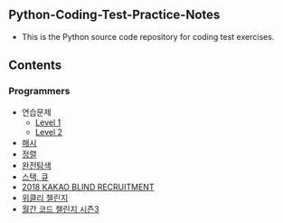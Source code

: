 ## Python-Coding-Test-Practice-Notes
- This is the Python source code repository for coding test exercises.

## Contents
### Programmers
- 연습문제
  - [Level 1](https://github.com/minji0801/Python-Coding-Test-Practice-Notes/tree/main/Programmers/연습문제/Level%201)
  - [Level 2](https://github.com/minji0801/Python-Coding-Test-Practice-Notes/tree/main/Programmers/연습문제/Level%202)
- [해시](https://github.com/minji0801/Python-Coding-Test-Practice-Notes/tree/main/Programmers/해시)
- [정렬](https://github.com/minji0801/Python-Coding-Test-Practice-Notes/tree/main/Programmers/정렬)
- [완전탐색](https://github.com/minji0801/Python-Coding-Test-Practice-Notes/tree/main/Programmers/완전탐색)
- [스택, 큐](https://github.com/minji0801/Python-Coding-Test-Practice-Notes/tree/main/Programmers/스택,%20큐)
- [2018 KAKAO BLIND RECRUITMENT](https://github.com/minji0801/Python-Coding-Test-Practice-Notes/tree/main/Programmers/2018%20KAKAO%20BLIND%20RECRUITMENT)
- [위클리 챌린지](https://github.com/minji0801/Python-Coding-Test-Practice-Notes/tree/main/Programmers/위클리%20챌린지)
- [월간 코드 챌린지 시즌3](https://github.com/minji0801/Python-Coding-Test-Practice-Notes/tree/main/Programmers/월간%20코드%20챌린지%20시즌3)
